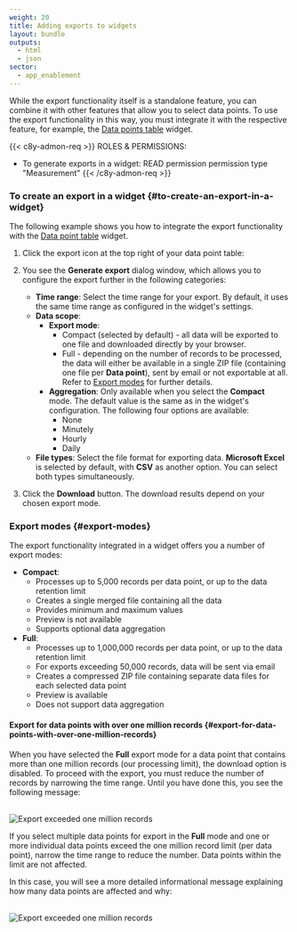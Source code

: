 ```yaml
---
weight: 20
title: Adding exports to widgets
layout: bundle
outputs:
  - html
  - json
sector:
  - app_enablement
---
```


While the export functionality itself is a standalone feature, you can combine it with other features that allow you to select data points. To use the export functionality in this way, you must integrate it with the respective feature, for example, the [Data points table](/cockpit/widgets-collection/#data-point-table) widget.

{{< c8y-admon-req >}}
ROLES & PERMISSIONS:

- To generate exports in a widget: READ permission permission type "Measurement"
{{< /c8y-admon-req >}}

### To create an export in a widget {#to-create-an-export-in-a-widget}

The following example shows you how to integrate the export functionality with the [Data point table](/cockpit/widgets-collection/#data-point-table) widget.

1. Click the export icon <i class="dlt-c8y-icon-data-export text-primary icon-20"></i> at the top right of your data point table:

2. You see the **Generate export** dialog window, which allows you to configure the export further in the following categories:

   - **Time range**: Select the time range for your export. By default, it uses the same time range as configured in the widget's settings.
   - **Data scope**:
     - **Export mode**:  
       - Compact (selected by default) - all data will be exported to one file and downloaded directly by your browser.
       - Full - depending on the number of records to be processed, the data will either be available in a single ZIP file (containing one file per **Data point**), sent by email or not exportable at all.
       Refer to [Export modes](#export-modes) for further details.
     - **Aggregation**: Only available when you select the **Compact** mode. The default value is the same as in the widget's configuration. The following four options are available:
       - None
       - Minutely
       - Hourly
       - Daily
   - **File types**: Select the file format for exporting data. **Microsoft Excel** is selected by default, with **CSV** as another option. You can select both types simultaneously.

3. Click the **Download** button. The download results depend on your chosen export mode.

### Export modes {#export-modes}

The export functionality integrated in a widget offers you a number of export modes:

- **Compact**:
  - Processes up to 5,000 records per data point, or up to the data retention limit
  - Creates a single merged file containing all the data
  - Provides minimum and maximum values
  - Preview is not available
  - Supports optional data aggregation
- **Full**:
  - Processes up to 1,000,000 records per data point, or up to the data retention limit
  - For exports exceeding 50,000 records, data will be sent via email
  - Creates a compressed ZIP file containing separate data files for each selected data point
  - Preview is available
  - Does not support data aggregation

#### Export for data points with over one million records {#export-for-data-points-with-over-one-million-records}

When you have selected the **Full** export mode for a data point that contains more than one million records (our processing limit), the download option is disabled. To proceed with the export, you must reduce the number of records by narrowing the time range. Until you have done this, you see the following message:

<br>![Export exceeded one million records](/images/users-guide/cockpit/cockpit-exports-one-million-for-single-data-point.png)<br>

If you select multiple data points for export in the **Full** mode and one or more individual data points exceed the one million record limit (per data point), narrow the time range to reduce the number. Data points within the limit are not affected.

In this case, you will see a more detailed informational message explaining how many data points are affected and why:

<br>![Export exceeded one million records](/images/users-guide/cockpit/cockpit-exports-one-million-for-single-data-point-with-other-data-points.png)<br>
